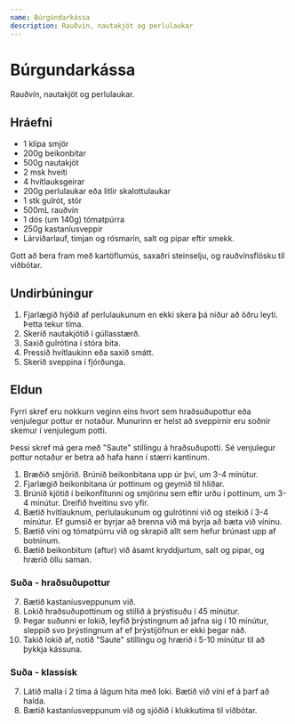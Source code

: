```yaml
---
name: Búrgúndarkássa
description: Rauðvín, nautakjöt og perlulaukar
---
```


# Búrgundarkássa

Rauðvín, nautakjöt og perlulaukar.

## Hráefni

- 1 klípa smjör
- 200g beikonbitar
- 500g nautakjöt
- 2 msk hveiti
- 4 hvítlauksgeirar
- 200g perlulaukar eða litlir skalottulaukar
- 1 stk gulrót, stór
- 500mL rauðvín
- 1 dós (um 140g) tómatpúrra
- 250g kastaníusveppir
- Lárviðarlauf, timjan og rósmarín, salt og pipar eftir smekk.

Gott að bera fram með kartöflumús, saxaðri steinselju, og rauðvínsflösku til viðbótar.

## Undirbúningur

1. Fjarlægið hýðið af perlulaukunum en ekki skera þá niður að öðru leyti. Þetta tekur tíma.
1. Skerið nautakjötið í gúllasstærð.
1. Saxið gulrótina í stóra bita.
1. Pressið hvítlaukinn eða saxið smátt.
1. Skerið sveppina í fjórðunga.

## Eldun

Fyrri skref eru nokkurn veginn eins hvort sem hraðsuðupottur eða venjulegur pottur er notaður. Munurinn er helst að sveppirnir eru soðnir skemur í venjulegum potti.

Þessi skref má gera með "Saute" stillingu á hraðsuðupotti. Sé venjulegur pottur notaður er betra að hafa hann í stærri kantinum.

1. Bræðið smjörið. Brúnið beikonbitana upp úr því, um 3-4 mínútur.
1. Fjarlægið beikonbitana úr pottinum og geymið til hliðar.
1. Brúnið kjötið í beikonfitunni og smjörinu sem eftir urðu í pottinum, um 3-4 mínútur. Dreifið hveitinu svo yfir.
1. Bætið hvítlauknum, perlulaukunum og gulrótinni við og steikið í 3-4 mínútur. Ef gumsið er byrjar að brenna við má byrja að bæta við víninu.
1. Bætið víni og tómatpúrru við og skrapið allt sem hefur brúnast upp af botninum.
1. Bætið beikonbitum (aftur) við ásamt kryddjurtum, salt og pipar, og hrærið öllu saman.

### Suða - hraðsuðupottur

7. Bætið kastaníusveppunum við.
8. Lokið hraðsuðupottinum og stillið á þrýstisuðu í 45 mínútur.
9. Þegar suðunni er lokið, leyfið þrýstingnum að jafna sig í 10 mínútur, sleppið svo þrýstingnum af ef þrýstijöfnun er ekki þegar náð.
10. Takið lokið af, notið "Saute" stillingu og hrærið í 5-10 mínútur til að þykkja kássuna.

### Suða - klassísk

7. Látið malla í 2 tíma á lágum hita með loki. Bætið við víni ef á þarf að halda.
8. Bætið kastaníusveppunum við og sjóðið í klukkutíma til viðbótar.
